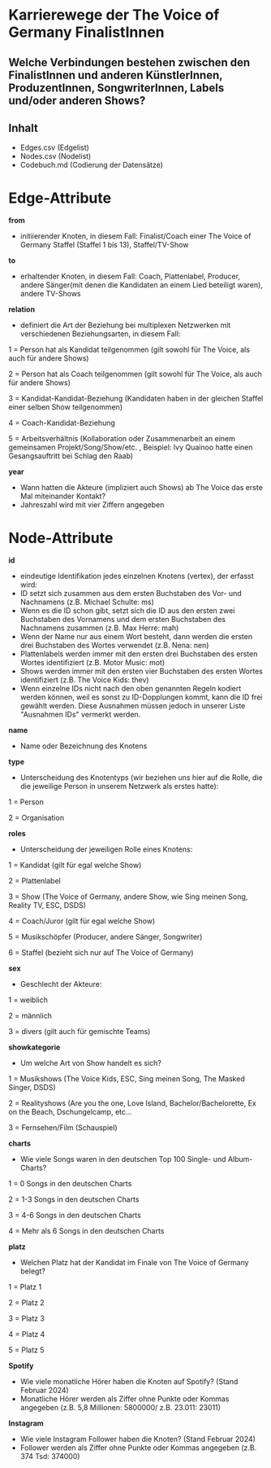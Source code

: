 # Karrierewege der The Voice of Germany FinalistInnen

## Welche Verbindungen bestehen zwischen den FinalistInnen und anderen KünstlerInnen, ProduzentInnen, SongwriterInnen, Labels und/oder anderen Shows?

## Inhalt
- Edges.csv (Edgelist)
- Nodes.csv (Nodelist)
- Codebuch.md (Codierung der Datensätze)

# Edge-Attribute

**from**
- initiierender Knoten, in diesem Fall: Finalist/Coach einer The Voice of Germany Staffel (Staffel 1 bis 13), Staffel/TV-Show 

**to**
- erhaltender Knoten, in diesem Fall: Coach, Plattenlabel, Producer, andere Sänger(mit denen die Kandidaten an einem Lied beteiligt waren), andere TV-Shows

**relation**
- definiert die Art der Beziehung bei multiplexen Netzwerken mit verschiedenen Beziehungsarten, in diesem Fall:

1 = Person hat als Kandidat teilgenommen (gilt sowohl für The Voice, als auch für andere Shows) 

2 = Person hat als Coach teilgenommen (gilt sowohl für The Voice, als auch für andere Shows) 

3 = Kandidat-Kandidat-Beziehung (Kandidaten haben in der gleichen Staffel einer selben Show teilgenommen)

4 = Coach-Kandidat-Beziehung

5 = Arbeitsverhältnis (Kollaboration oder Zusammenarbeit an einem gemeinsamen Projekt/Song/Show/etc. , Beispiel: Ivy Quainoo hatte einen Gesangsauftritt bei Schlag den Raab)

**year**
- Wann hatten die Akteure (impliziert auch Shows) ab The Voice das erste Mal miteinander Kontakt?
- Jahreszahl wird mit vier Ziffern angegeben 


# Node-Attribute

**id**
- eindeutige Identifikation jedes einzelnen Knotens (vertex), der erfasst wird:
- ID setzt sich zusammen aus dem ersten Buchstaben des Vor- und Nachnamens (z.B. Michael Schulte: ms)
- Wenn es die ID schon gibt, setzt sich die ID aus den ersten zwei Buchstaben des Vornamens und dem ersten Buchstaben des Nachnamens zusammen (z.B. Max Herre: mah)
- Wenn der Name nur aus einem Wort besteht, dann werden die ersten drei Buchstaben des Wortes verwendet (z.B. Nena: nen)
- Plattenlabels werden immer mit den ersten drei Buchstaben des ersten Wortes identifiziert (z.B. Motor Music: mot)
- Shows werden immer mit den ersten vier Buchstaben des ersten Wortes identifiziert (z.B. The Voice Kids: thev)
- Wenn einzelne IDs nicht nach den oben genannten Regeln kodiert werden können, weil es sonst zu ID-Dopplungen kommt, kann die ID frei gewählt werden. Diese Ausnahmen müssen jedoch in unserer Liste "Ausnahmen IDs" vermerkt werden.

**name**
- Name oder Bezeichnung des Knotens

**type**
-  Unterscheidung des Knotentyps (wir beziehen uns hier auf die Rolle, die die jeweilige Person in unserem Netzwerk als erstes hatte):

1 = Person 

2 = Organisation

**roles**
- Unterscheidung der jeweiligen Rolle eines Knotens: 

1 = Kandidat (gilt für egal welche Show)

2 = Plattenlabel

3 = Show (The Voice of Germany, andere Show, wie Sing meinen Song, Reality TV, ESC, DSDS)

4 = Coach/Juror (gilt für egal welche Show)

5 = Musikschöpfer (Producer, andere Sänger, Songwriter)

6 = Staffel (bezieht sich nur auf The Voice of Germany)

**sex**
-  Geschlecht der Akteure:

1 = weiblich

2 = männlich 

3 = divers (gilt auch für gemischte Teams)

**showkategorie**
- Um welche Art von Show handelt es sich?

1 = Musikshows (The Voice Kids, ESC, Sing meinen Song, The Masked Singer, DSDS)

2 = Realityshows (Are you the one, Love Island, Bachelor/Bachelorette, Ex on the Beach, Dschungelcamp, etc... 

3 = Fernsehen/Film (Schauspiel)

**charts**
- Wie viele Songs waren in den deutschen Top 100 Single- und Album-Charts?

1 = 0 Songs in den deutschen Charts

2 = 1-3 Songs in den deutschen Charts

3 = 4-6 Songs in den deutschen Charts

4 = Mehr als 6 Songs in den deutschen Charts

**platz**
- Welchen Platz hat der Kandidat im Finale von The Voice of Germany belegt?

1 = Platz 1

2 = Platz 2

3 = Platz 3

4 = Platz 4 

5 = Platz 5 

**Spotify**
- Wie viele monatliche Hörer haben die Knoten auf Spotify? (Stand Februar 2024)
- Monatliche Hörer werden als Ziffer ohne Punkte oder Kommas angegeben (z.B. 5,8 Millionen: 5800000/ z.B. 23.011: 23011) 

**Instagram**
- Wie viele Instagram Follower haben die Knoten? (Stand Februar 2024)
- Follower werden als Ziffer ohne Punkte oder Kommas angegeben (z.B. 374 Tsd: 374000)










